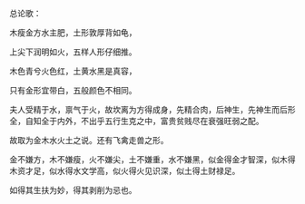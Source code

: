 总论歌：

木瘦金方水主肥，土形敦厚背如龟，

上尖下润明如火，五样人形仔细推。

木色青兮火色红，土黄水黑是真容，

只有金形宜带白，五般颜色不相同。

夫人受精于水，禀气于火，故坎离为方得成身，先精合肉，后神生，先神生而后形全，自知全于内外，不出乎五行生克之中，富贵贫贱尽在衰强旺弱之配。

故取为金木水火土之说。还有飞禽走兽之形。

金不嫌方，木不嫌瘦，火不嫌尖，土不嫌重，水不嫌黑，似金得金才智深，似木得木资才足，似水得水文学高，似火得火见识深，似土得土财禄足。

如得其生扶为妙，得其剥削为忌也。

